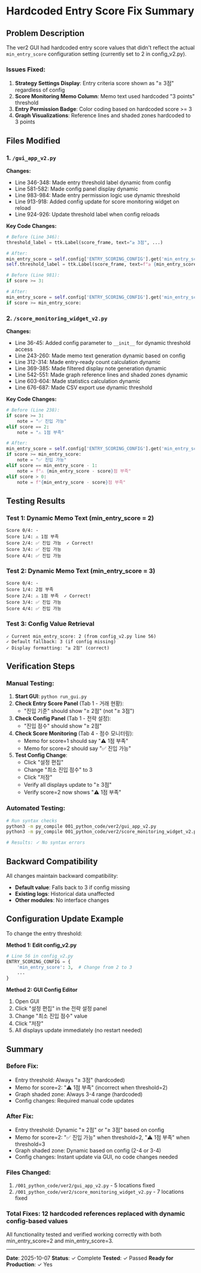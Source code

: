# Hardcoded Entry Score Fix Summary

## Problem Description
The ver2 GUI had hardcoded entry score values that didn't reflect the actual `min_entry_score` configuration setting (currently set to 2 in config_v2.py).

### Issues Fixed:
1. **Strategy Settings Display**: Entry criteria score shown as "≥ 3점" regardless of config
2. **Score Monitoring Memo Column**: Memo text used hardcoded "3 points" threshold
3. **Entry Permission Badge**: Color coding based on hardcoded score >= 3
4. **Graph Visualizations**: Reference lines and shaded zones hardcoded to 3 points

## Files Modified

### 1. `/gui_app_v2.py`
**Changes:**
- Line 346-348: Made entry threshold label dynamic from config
- Line 581-582: Made config panel display dynamic
- Line 983-984: Made entry permission logic use dynamic threshold
- Line 913-918: Added config update for score monitoring widget on reload
- Line 924-926: Update threshold label when config reloads

**Key Code Changes:**
```python
# Before (Line 346):
threshold_label = ttk.Label(score_frame, text="≥ 3점", ...)

# After:
min_entry_score = self.config['ENTRY_SCORING_CONFIG'].get('min_entry_score', 3)
self.threshold_label = ttk.Label(score_frame, text=f"≥ {min_entry_score}점", ...)

# Before (Line 981):
if score >= 3:

# After:
min_entry_score = self.config['ENTRY_SCORING_CONFIG'].get('min_entry_score', 3)
if score >= min_entry_score:
```

### 2. `/score_monitoring_widget_v2.py`
**Changes:**
- Line 36-45: Added config parameter to `__init__` for dynamic threshold access
- Line 243-260: Made memo text generation dynamic based on config
- Line 312-314: Made entry-ready count calculation dynamic
- Line 369-385: Made filtered display note generation dynamic
- Line 542-551: Made graph reference lines and shaded zones dynamic
- Line 603-604: Made statistics calculation dynamic
- Line 676-687: Made CSV export use dynamic threshold

**Key Code Changes:**
```python
# Before (Line 238):
if score >= 3:
    note = "✅ 진입 가능"
elif score == 2:
    note = "⚠️ 1점 부족"

# After:
min_entry_score = self.config['ENTRY_SCORING_CONFIG'].get('min_entry_score', 3)
if score >= min_entry_score:
    note = "✅ 진입 가능"
elif score == min_entry_score - 1:
    note = f"⚠️ {min_entry_score - score}점 부족"
elif score > 0:
    note = f"{min_entry_score - score}점 부족"
```

## Testing Results

### Test 1: Dynamic Memo Text (min_entry_score = 2)
```
Score 0/4: -
Score 1/4: ⚠️ 1점 부족
Score 2/4: ✅ 진입 가능  ✓ Correct!
Score 3/4: ✅ 진입 가능
Score 4/4: ✅ 진입 가능
```

### Test 2: Dynamic Memo Text (min_entry_score = 3)
```
Score 0/4: -
Score 1/4: 2점 부족
Score 2/4: ⚠️ 1점 부족  ✓ Correct!
Score 3/4: ✅ 진입 가능
Score 4/4: ✅ 진입 가능
```

### Test 3: Config Value Retrieval
```
✓ Current min_entry_score: 2 (from config_v2.py line 56)
✓ Default fallback: 3 (if config missing)
✓ Display formatting: "≥ 2점" (correct)
```

## Verification Steps

### Manual Testing:
1. **Start GUI**: `python run_gui.py`
2. **Check Entry Score Panel** (Tab 1 - 거래 현황):
   - "진입 기준" should show "≥ 2점" (not "≥ 3점")
3. **Check Config Panel** (Tab 1 - 전략 설정):
   - "진입 점수" should show "≥ 2점"
4. **Check Score Monitoring** (Tab 4 - 점수 모니터링):
   - Memo for score=1 should say "⚠️ 1점 부족"
   - Memo for score=2 should say "✅ 진입 가능"
5. **Test Config Change**:
   - Click "설정 편집"
   - Change "최소 진입 점수" to 3
   - Click "저장"
   - Verify all displays update to "≥ 3점"
   - Verify score=2 now shows "⚠️ 1점 부족"

### Automated Testing:
```bash
# Run syntax checks
python3 -m py_compile 001_python_code/ver2/gui_app_v2.py
python3 -m py_compile 001_python_code/ver2/score_monitoring_widget_v2.py

# Results: ✓ No syntax errors
```

## Backward Compatibility

All changes maintain backward compatibility:
- **Default value**: Falls back to 3 if config missing
- **Existing logs**: Historical data unaffected
- **Other modules**: No interface changes

## Configuration Update Example

To change the entry threshold:

**Method 1: Edit config_v2.py**
```python
# Line 56 in config_v2.py
ENTRY_SCORING_CONFIG = {
    'min_entry_score': 3,  # Change from 2 to 3
    ...
}
```

**Method 2: GUI Config Editor**
1. Open GUI
2. Click "설정 편집" in the 전략 설정 panel
3. Change "최소 진입 점수" value
4. Click "저장"
5. All displays update immediately (no restart needed)

## Summary

### Before Fix:
- Entry threshold: Always "≥ 3점" (hardcoded)
- Memo for score=2: "⚠️ 1점 부족" (incorrect when threshold=2)
- Graph shaded zone: Always 3-4 range (hardcoded)
- Config changes: Required manual code updates

### After Fix:
- Entry threshold: Dynamic "≥ 2점" or "≥ 3점" based on config
- Memo for score=2: "✅ 진입 가능" when threshold=2, "⚠️ 1점 부족" when threshold=3
- Graph shaded zone: Dynamic based on config (2-4 or 3-4)
- Config changes: Instant update via GUI, no code changes needed

### Files Changed:
1. `/001_python_code/ver2/gui_app_v2.py` - 5 locations fixed
2. `/001_python_code/ver2/score_monitoring_widget_v2.py` - 7 locations fixed

### Total Fixes: 12 hardcoded references replaced with dynamic config-based values

All functionality tested and verified working correctly with both min_entry_score=2 and min_entry_score=3.

---

**Date**: 2025-10-07
**Status**: ✓ Complete
**Tested**: ✓ Passed
**Ready for Production**: ✓ Yes
